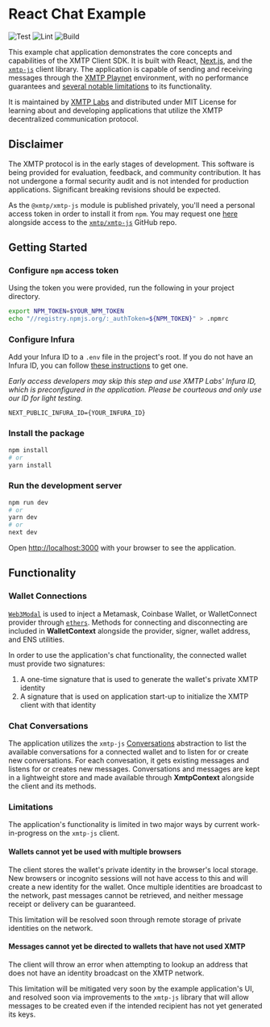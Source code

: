 # React Chat Example

![Test](https://github.com/xmtp/chat/actions/workflows/test.yml/badge.svg)
![Lint](https://github.com/xmtp/chat/actions/workflows/lint.yml/badge.svg)
![Build](https://github.com/xmtp/chat/actions/workflows/build.yml/badge.svg)

This example chat application demonstrates the core concepts and capabilities of the XMTP Client SDK. It is built with React, [Next.js](https://nextjs.org/), and the [`xmtp-js`](https://github.com/xmtp/xmtp-js) client library. The application is capable of sending and receiving messages through the [XMTP Playnet](https://community.xmtp.org/t/how-decentralized-is-the-xmtp-network/455) environment, with no performance guarantees and [several notable limitations](#limitations) to its functionality.

It is maintained by [XMTP Labs](https://xmtp.com) and distributed under MIT License for learning about and developing applications that utilize the XMTP decentralized communication protocol.

## Disclaimer
The XMTP protocol is in the early stages of development. This software is being provided for evaluation, feedback, and community contribution. It has not undergone a formal security audit and is not intended for production applications. Significant breaking revisions should be expected.

As the `@xmtp/xmtp-js` module is published privately, you'll need a personal access token in order to install it from `npm`. You may request one [here](https://xmtp.typeform.com/join-waitlist) alongside access to the [`xmtp/xmtp-js`](https://github.com/xmtp/xmtp-js) GitHub repo.

## Getting Started

### Configure `npm` access token

Using the token you were provided, run the following in your project directory.

```bash
export NPM_TOKEN=$YOUR_NPM_TOKEN
echo "//registry.npmjs.org/:_authToken=${NPM_TOKEN}" > .npmrc
```

### Configure Infura

Add your Infura ID to a `.env` file in the project's root. If you do not have an Infura ID, you can follow [these instructions](https://blog.infura.io/getting-started-with-infura-28e41844cc89/) to get one.

_Early access developers may skip this step and use XMTP Labs' Infura ID, which is preconfigured in the application. Please be courteous and only use our ID for light testing._

```
NEXT_PUBLIC_INFURA_ID={YOUR_INFURA_ID}
```

### Install the package

```bash
npm install
# or
yarn install
```

### Run the development server

```bash
npm run dev
# or
yarn dev
# or
next dev
```

Open [http://localhost:3000](http://localhost:3000) with your browser to see the application.

## Functionality

### Wallet Connections

[`Web3Modal`](https://github.com/Web3Modal/web3modal) is used to inject a Metamask, Coinbase Wallet, or WalletConnect provider through [`ethers`](https://docs.ethers.io/v5/). Methods for connecting and disconnecting are included in **WalletContext** alongside the provider, signer, wallet address, and ENS utilities.

In order to use the application's chat functionality, the connected wallet must provide two signatures:

1. A one-time signature that is used to generate the wallet's private XMTP identity
2. A signature that is used on application start-up to initialize the XMTP client with that identity

### Chat Conversations

The application utilizes the `xmtp-js` [Conversations](https://github.com/xmtp/xmtp-js#conversations) abstraction to list the available conversations for a connected wallet and to listen for or create new conversations. For each convesation, it gets existing messages and listens for or creates new messages. Conversations and messages are kept in a lightweight store and made available through **XmtpContext** alongside the client and its methods.

### Limitations

The application's functionality is limited in two major ways by current work-in-progress on the `xmtp-js` client.

#### Wallets cannot yet be used with multiple browsers

The client stores the wallet's private identity in the browser's local storage. New browsers or incognito sessions will not have access to this and will create a new identity for the wallet. Once multiple identities are broadcast to the network, past messages cannot be retrieved, and neither message receipt or delivery can be guaranteed.

This limitation will be resolved soon through remote storage of private identities on the network.

#### Messages cannot yet be directed to wallets that have not used XMTP

The client will throw an error when attempting to lookup an address that does not have an identity broadcast on the XMTP network.

This limitation will be mitigated very soon by the example application's UI, and resolved soon via improvements to the `xmtp-js` library that will allow messages to be created even if the intended recipient has not yet generated its keys.
